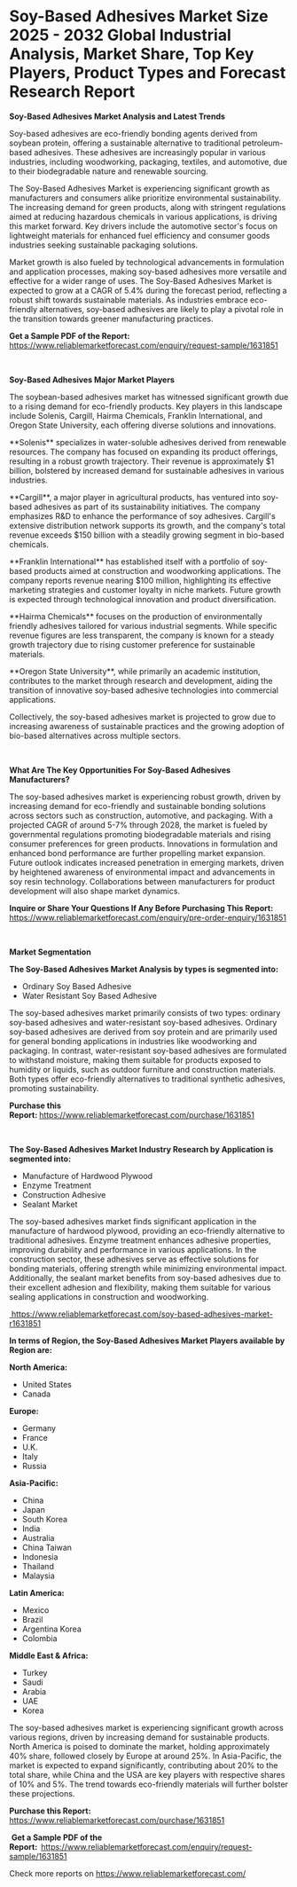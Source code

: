 <p><h1>Soy-Based Adhesives Market Size 2025 - 2032 Global Industrial Analysis, Market Share, Top Key Players, Product Types and Forecast Research Report</h1></p><p><strong>Soy-Based Adhesives Market Analysis and Latest Trends</strong></p>
<p><p>Soy-based adhesives are eco-friendly bonding agents derived from soybean protein, offering a sustainable alternative to traditional petroleum-based adhesives. These adhesives are increasingly popular in various industries, including woodworking, packaging, textiles, and automotive, due to their biodegradable nature and renewable sourcing. </p><p>The Soy-Based Adhesives Market is experiencing significant growth as manufacturers and consumers alike prioritize environmental sustainability. The increasing demand for green products, along with stringent regulations aimed at reducing hazardous chemicals in various applications, is driving this market forward. Key drivers include the automotive sector's focus on lightweight materials for enhanced fuel efficiency and consumer goods industries seeking sustainable packaging solutions.</p><p>Market growth is also fueled by technological advancements in formulation and application processes, making soy-based adhesives more versatile and effective for a wider range of uses. The Soy-Based Adhesives Market is expected to grow at a CAGR of 5.4% during the forecast period, reflecting a robust shift towards sustainable materials. As industries embrace eco-friendly alternatives, soy-based adhesives are likely to play a pivotal role in the transition towards greener manufacturing practices.</p></p>
<p><strong>Get a Sample PDF of the Report:&nbsp;</strong> <a href="https://www.reliablemarketforecast.com/enquiry/request-sample/1631851?utm_campaign=2730&utm_medium=2&utm_source=Github&utm_content=ia&utm_term=29032025&utm_id=soy-based-adhesives">https://www.reliablemarketforecast.com/enquiry/request-sample/1631851</a></p>
<p>&nbsp;</p>
<p><strong>Soy-Based Adhesives Major Market Players</strong></p>
<p><p>The soybean-based adhesives market has witnessed significant growth due to a rising demand for eco-friendly products. Key players in this landscape include Solenis, Cargill, Hairma Chemicals, Franklin International, and Oregon State University, each offering diverse solutions and innovations.</p><p>**Solenis** specializes in water-soluble adhesives derived from renewable resources. The company has focused on expanding its product offerings, resulting in a robust growth trajectory. Their revenue is approximately $1 billion, bolstered by increased demand for sustainable adhesives in various industries.</p><p>**Cargill**, a major player in agricultural products, has ventured into soy-based adhesives as part of its sustainability initiatives. The company emphasizes R&D to enhance the performance of soy adhesives. Cargill's extensive distribution network supports its growth, and the company's total revenue exceeds $150 billion with a steadily growing segment in bio-based chemicals.</p><p>**Franklin International** has established itself with a portfolio of soy-based products aimed at construction and woodworking applications. The company reports revenue nearing $100 million, highlighting its effective marketing strategies and customer loyalty in niche markets. Future growth is expected through technological innovation and product diversification.</p><p>**Hairma Chemicals** focuses on the production of environmentally friendly adhesives tailored for various industrial segments. While specific revenue figures are less transparent, the company is known for a steady growth trajectory due to rising customer preference for sustainable materials.</p><p>**Oregon State University**, while primarily an academic institution, contributes to the market through research and development, aiding the transition of innovative soy-based adhesive technologies into commercial applications.</p><p>Collectively, the soy-based adhesives market is projected to grow due to increasing awareness of sustainable practices and the growing adoption of bio-based alternatives across multiple sectors.</p></p>
<p>&nbsp;</p>
<p><strong>What Are The Key Opportunities For Soy-Based Adhesives Manufacturers?</strong></p>
<p><p>The soy-based adhesives market is experiencing robust growth, driven by increasing demand for eco-friendly and sustainable bonding solutions across sectors such as construction, automotive, and packaging. With a projected CAGR of around 5-7% through 2028, the market is fueled by governmental regulations promoting biodegradable materials and rising consumer preferences for green products. Innovations in formulation and enhanced bond performance are further propelling market expansion. Future outlook indicates increased penetration in emerging markets, driven by heightened awareness of environmental impact and advancements in soy resin technology. Collaborations between manufacturers for product development will also shape market dynamics.</p></p>
<p><strong>Inquire or Share Your Questions If Any Before Purchasing This Report:</strong> <a href="https://www.reliablemarketforecast.com/enquiry/pre-order-enquiry/1631851?utm_campaign=2730&utm_medium=2&utm_source=Github&utm_content=ia&utm_term=29032025&utm_id=soy-based-adhesives">https://www.reliablemarketforecast.com/enquiry/pre-order-enquiry/1631851</a></p>
<p>&nbsp;</p>
<p><strong>Market Segmentation</strong></p>
<p><strong>The Soy-Based Adhesives Market Analysis by types is segmented into:</strong></p>
<p><ul><li>Ordinary Soy Based Adhesive</li><li>Water Resistant Soy Based Adhesive</li></ul></p>
<p><p>The soy-based adhesives market primarily consists of two types: ordinary soy-based adhesives and water-resistant soy-based adhesives. Ordinary soy-based adhesives are derived from soy protein and are primarily used for general bonding applications in industries like woodworking and packaging. In contrast, water-resistant soy-based adhesives are formulated to withstand moisture, making them suitable for products exposed to humidity or liquids, such as outdoor furniture and construction materials. Both types offer eco-friendly alternatives to traditional synthetic adhesives, promoting sustainability.</p></p>
<p><strong>Purchase this Report:&nbsp;</strong><a href="https://www.reliablemarketforecast.com/purchase/1631851?utm_campaign=2730&utm_medium=2&utm_source=Github&utm_content=ia&utm_term=29032025&utm_id=soy-based-adhesives">https://www.reliablemarketforecast.com/purchase/1631851</a></p>
<p>&nbsp;</p>
<p><strong>The Soy-Based Adhesives Market Industry Research by Application is segmented into:</strong></p>
<p><ul><li>Manufacture of Hardwood Plywood</li><li>Enzyme Treatment</li><li>Construction Adhesive</li><li>Sealant Market</li></ul></p>
<p><p>The soy-based adhesives market finds significant application in the manufacture of hardwood plywood, providing an eco-friendly alternative to traditional adhesives. Enzyme treatment enhances adhesive properties, improving durability and performance in various applications. In the construction sector, these adhesives serve as effective solutions for bonding materials, offering strength while minimizing environmental impact. Additionally, the sealant market benefits from soy-based adhesives due to their excellent adhesion and flexibility, making them suitable for various sealing applications in construction and woodworking.</p></p>
<p><a href="https://www.reliablemarketforecast.com/soy-based-adhesives-market-r1631851?utm_campaign=2730&utm_medium=2&utm_source=Github&utm_content=ia&utm_term=29032025&utm_id=soy-based-adhesives">&nbsp;https://www.reliablemarketforecast.com/soy-based-adhesives-market-r1631851</a></p>
<p><strong>In terms of Region, the Soy-Based Adhesives Market Players available by Region are:</strong></p>
<p>
    <p> <strong> North America: </strong>
        <ul>
            <li>United States</li>
            <li>Canada</li>
        </ul>
        </p> 
    <p> <strong> Europe: </strong>
        <ul>
            <li>Germany</li>
            <li>France</li>
            <li>U.K.</li>
            <li>Italy</li>
            <li>Russia</li>
        </ul>
        </p> 
    <p> <strong> Asia-Pacific: </strong>
        <ul>
            <li>China</li>
            <li>Japan</li>
            <li>South Korea</li>
            <li>India</li>
            <li>Australia</li>
            <li>China Taiwan</li>
            <li>Indonesia</li>
            <li>Thailand</li>
            <li>Malaysia</li>
        </ul>
        </p> 
    <p> <strong> Latin America: </strong>
        <ul>
            <li>Mexico</li>
            <li>Brazil</li>
            <li>Argentina Korea</li>
            <li>Colombia</li>
        </ul>
        </p> 
    <p> <strong> Middle East & Africa: </strong>
        <ul>
            <li>Turkey</li>
            <li>Saudi</li>
            <li>Arabia</li>
            <li>UAE</li>
            <li>Korea</li>
        </ul>
    </p>
    </p>
<p><p>The soy-based adhesives market is experiencing significant growth across various regions, driven by increasing demand for sustainable products. North America is poised to dominate the market, holding approximately 40% share, followed closely by Europe at around 25%. In Asia-Pacific, the market is expected to expand significantly, contributing about 20% to the total share, while China and the USA are key players with respective shares of 10% and 5%. The trend towards eco-friendly materials will further bolster these projections.</p></p>
<p><strong>Purchase this Report: </strong><a href="https://www.reliablemarketforecast.com/purchase/1631851?utm_campaign=2730&utm_medium=2&utm_source=Github&utm_content=ia&utm_term=29032025&utm_id=soy-based-adhesives">https://www.reliablemarketforecast.com/purchase/1631851</a></p>
<p>&nbsp;<strong>Get a Sample PDF of the Report:&nbsp;&nbsp;</strong><a href="https://www.reliablemarketforecast.com/enquiry/request-sample/1631851?utm_campaign=2730&utm_medium=2&utm_source=Github&utm_content=ia&utm_term=29032025&utm_id=soy-based-adhesives">https://www.reliablemarketforecast.com/enquiry/request-sample/1631851</a></p>
<p><strong></strong></p>
<p>Check more reports on <a href="https://www.reliablemarketforecast.com/?utm_campaign=2730&utm_medium=2&utm_source=Github&utm_content=ia&utm_term=29032025&utm_id=soy-based-adhesives">https://www.reliablemarketforecast.com/</a></p>